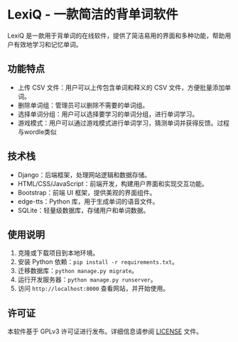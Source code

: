 # LexiQ - 一款简洁的背单词软件

LexiQ 是一款用于背单词的在线软件，提供了简洁易用的界面和多种功能，帮助用户有效地学习和记忆单词。

## 功能特点

- 上传 CSV 文件：用户可以上传包含单词和释义的 CSV 文件，方便批量添加单词。
- 删除单词组：管理员可以删除不需要的单词组。
- 选择单词分组：用户可以选择要学习的单词分组，进行单词学习。
- 游戏模式：用户可以通过游戏模式进行单词学习，猜测单词并获得反馈。过程与wordle类似

## 技术栈

- Django：后端框架，处理网站逻辑和数据存储。
- HTML/CSS/JavaScript：前端开发，构建用户界面和实现交互功能。
- Bootstrap：前端 UI 框架，提供美观的界面组件。
- edge-tts：Python 库，用于生成单词的语音文件。
- SQLite：轻量级数据库，存储用户和单词数据。

## 使用说明

1. 克隆或下载项目到本地环境。
2. 安装 Python 依赖：`pip install -r requirements.txt`。
3. 迁移数据库：`python manage.py migrate`。
4. 运行开发服务器：`python manage.py runserver`。
5. 访问 `http://localhost:8000` 查看网站，并开始使用。


## 许可证

本软件基于 GPLv3 许可证进行发布。详细信息请参阅 [LICENSE](LICENSE) 文件。

